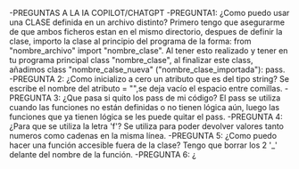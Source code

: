 -PREGUNTAS A LA IA COPILOT/CHATGPT
-PREGUNTA1: ¿Como puedo usar una CLASE definida en un archivo distinto?
    Primero tengo que asegurarme de que ambos ficheros estan en el mismo directorio, despues de definir la clase, importo la clase al principio del programa de la forma: from "nombre_archivo" import "nombre_clase". Al tener esto realizado y tener en tu programa principal class "nombre_clase", al finalizar este class, añadimos class "nombre_calse_nueva" ("nombre_clase_importada"): pass.
-PREGUNTA 2: ¿Como inicializo a cero un atributo que es del tipo string? 
    Se escribe el nombre del atributo = "",se deja vacío el espacio entre comillas.
-PREGUNTA 3: ¿Que pasa si quito los pass de mi código? 
    El pass se utiliza cuando las funciones no están definidas o no tienen lógica aún, luego las funciones que ya tienen lógica se les puede quitar el pass.
-PREGUNTA 4: ¿Para que se utiliza la letra 'f'?
    Se utiliza para poder devolver valores tanto numeros como cadenas en la misma línea.
-PREGUNTA 5: ¿Como puedo hacer una función accesible fuera de la clase?
    Tengo que borrar los 2 '_' delante del nombre de la función.
-PREGUNTA 6: ¿
    
